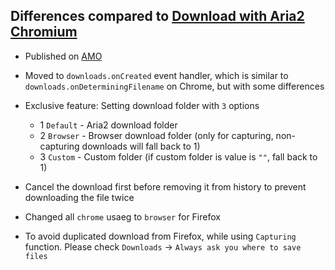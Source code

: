 ## Differences compared to [Download with Aria2 Chromium](https://github.com/jc3213/download_with_aria2-chromium)

- Published on [AMO](https://addons.mozilla.org/en-US/firefox/addon/downwitharia2/)

- Moved to `downloads.onCreated` event handler, which is similar to `downloads.onDeterminingFilename` on Chrome, but with some differences
- Exclusive feature: Setting download folder with `3` options
    - 1 `Default` - Aria2 download folder
    - 2 `Browser` - Browser download folder (only for capturing, non-capturing downloads will fall back to 1)
    - 3 `Custom`  - Custom folder (if custom folder is value is `""`, fall back to 1)
- Cancel the download first before removing it from history to prevent downloading the file twice
- Changed all `chrome` usaeg to `browser` for Firefox
- To avoid duplicated download from Firefox, while using `Capturing` function. Please check `Downloads` → `Always ask you where to save files`
